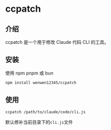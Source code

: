 # ccpatch

## 介绍

ccpatch 是一个用于修改 Claude 代码 CLI 的工具。

## 安装

使用 npm pnpm 或 bun

```bash
npm install wenwen12345/ccpatch
```

## 使用

```bash
ccpatch /path/to/claude/code/cli.js
```
默认修补当前目录下的`cli.js`文件